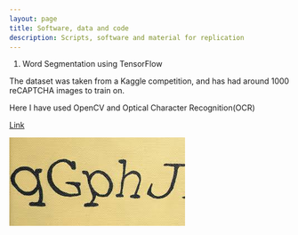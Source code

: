 ```yaml
---
layout: page
title: Software, data and code
description: Scripts, software and material for replication
---
```


<section>
  
1) Word Segmentation using TensorFlow

<div class="box alt">
	<div class="row uniform 100%">
	<div class="8u">
	<p align="justify">
<p class = "icon fa-circle"> The dataset was taken from a Kaggle competition, and has had around 1000 reCAPTCHA images to train on.</p>
<p class = "icon fa-circle"> Here I have used OpenCV and Optical Character Recognition(OCR)</p>
		</p>
<p class="icon fa-star"> <a href="https://github.com/yashkarbhari/Word-Segmentation-using-OpenCV">Link</a></p>
	</div>
<div class="4u">
	<span class="image fit"><img src="assets/images/captcha.jpg" alt="" /></span>
	</div>
	</div>
	</div>
</section>

